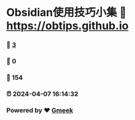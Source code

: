 # Obsidian使用技巧小集 :link: https://obtips.github.io 
### :page_facing_up: [3](https://obtips.github.io/tag.html) 
### :speech_balloon: 0 
### :hibiscus: 154 
### :alarm_clock: 2024-04-07 16:14:32 
### Powered by :heart: [Gmeek](https://github.com/Meekdai/Gmeek)
